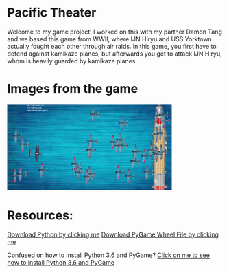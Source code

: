 # Pacific Theater

<p> Welcome to my game project! I worked on this with my partner Damon Tang and we based this game from WWII, where IJN Hiryu and USS Yorktown actually fought each other through air raids. In this game, you first have to defend against kamikaze planes, but afterwards you get to attack IJN Hiryu, whom is heavily guarded by kamikaze planes. </p>

# Images from the game

<img src="https://github.com/hchen5890/PacificTheater/blob/master/Screenshot5.png" height="200px">

# Resources:

<a href="https://www.python.org/downloads/">Download Python by clicking me</a>
<a href="http://www.lfd.uci.edu/~gohlke/pythonlibs/#pygame">Download PyGame Wheel File by clicking me</a>

<p> Confused on how to install Python 3.6 and PyGame?
<a href="https://youtu.be/_GikMdhAhv0">Click on me to see how to install Python 3.6 and PyGame</a>
